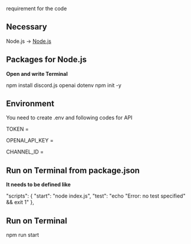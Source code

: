 requirement for the code

## Necessary
Node.js -> [Node.js](http://nodejs.org)

## Packages for Node.js
**Open and write Terminal**

npm install discord.js openai dotenv
npm init -y

## Environment
You need to create .env and following codes for API

TOKEN =

OPENAI_API_KEY = 

CHANNEL_ID = 


## Run on Terminal from package.json
**It needs to be defined like**

  "scripts": {
    "start": "node index.js",
    "test": "echo \"Error: no test specified\" && exit 1"
  },

## Run on Terminal
npm run start
